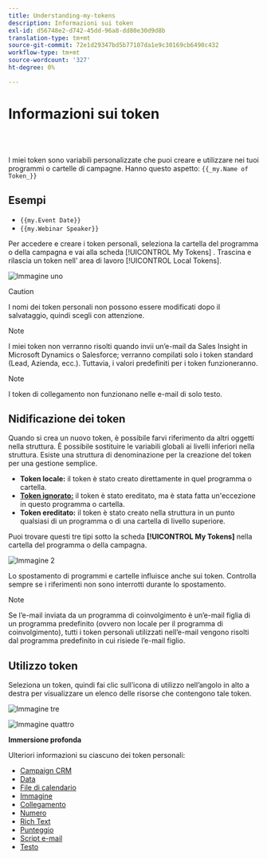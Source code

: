 ```yaml
---
title: Understanding-my-tokens
description: Informazioni sui token
exl-id: d56748e2-d742-45dd-96a8-dd80e30d9d8b
translation-type: tm+mt
source-git-commit: 72e1d29347bd5b77107da1e9c30169cb6490c432
workflow-type: tm+mt
source-wordcount: '327'
ht-degree: 0%

---
```


# Informazioni sui token

<br> 

I miei token sono variabili personalizzate che puoi creare e utilizzare nei tuoi programmi o cartelle di campagne. Hanno questo aspetto: `{{_my.Name of Token_}}`

## Esempi

* `{{my.Event Date}}`
* `{{my.Webinar Speaker}}`

Per accedere e creare i token personali, seleziona la cartella del programma o della campagna e vai alla scheda [!UICONTROL My Tokens] . Trascina e rilascia un token nell’ area di lavoro [!UICONTROL Local Tokens].

![Immagine uno](/help/sky/assets/my-tokens/understanding-my-tokens/understanding-my-tokens-1.png)

>[!CAUTION]
>
>I nomi dei token personali non possono essere modificati dopo il salvataggio, quindi scegli con attenzione.

>[!NOTE]
>
>I miei token non verranno risolti quando invii un’e-mail da Sales Insight in Microsoft Dynamics o Salesforce; verranno compilati solo i token standard (Lead, Azienda, ecc.). Tuttavia, i valori predefiniti per i token funzioneranno.

>[!NOTE]
>
>I token di collegamento non funzionano nelle e-mail di solo testo.

## Nidificazione dei token

Quando si crea un nuovo token, è possibile farvi riferimento da altri oggetti nella struttura. È possibile sostituire le variabili globali ai livelli inferiori nella struttura. Esiste una struttura di denominazione per la creazione del token per una gestione semplice.

* **Token locale:** il token è stato creato direttamente in quel programma o cartella.
* **[Token ignorato:](/help/sky/override-an-inherited-my-token.md)** il token è stato ereditato, ma è stata fatta un&#39;eccezione in questo programma o cartella.
* **Token ereditato:** il token è stato creato nella struttura in un punto qualsiasi di un programma o di una cartella di livello superiore.

Puoi trovare questi tre tipi sotto la scheda **[!UICONTROL My Tokens]** nella cartella del programma o della campagna.

![Immagine 2](/help/sky/assets/my-tokens/understanding-my-tokens/understanding-my-tokens-2.png)

Lo spostamento di programmi e cartelle influisce anche sui token. Controlla sempre se i riferimenti non sono interrotti durante lo spostamento.

>[!NOTE]
>
>Se l’e-mail inviata da un programma di coinvolgimento è un’e-mail figlia di un programma predefinito (ovvero non locale per il programma di coinvolgimento), tutti i token personali utilizzati nell’e-mail vengono risolti dal programma predefinito in cui risiede l’e-mail figlio.

## Utilizzo token

Seleziona un token, quindi fai clic sull’icona di utilizzo nell’angolo in alto a destra per visualizzare un elenco delle risorse che contengono tale token.

![Immagine tre](/help/sky/assets/my-tokens/understanding-my-tokens/understanding-my-tokens-3.png)

![Immagine quattro](/help/sky/assets/my-tokens/understanding-my-tokens/understanding-my-tokens-4.png)

**Immersione profonda**

Ulteriori informazioni su ciascuno dei token personali:

* [Campaign CRM](/help/sky/my-token-crm-campaign.md)
* [Data](/help/sky/my-token-date.md)
* [File di calendario](/help/sky/my-token-calendar-file.md)
* [Immagine](/help/sky/my-token-image.md)
* [Collegamento](/help/sky/my-token-link.md)
* [Numero](/help/sky/my-token-number.md)
* [Rich Text](/help/sky/my-token-rich-text.md)
* [Punteggio](/help/sky/my-token-score.md)
* [Script e-mail](/help/sky/my-token-email-script.md)
* [Testo](/help/sky/my-token-text.md)
